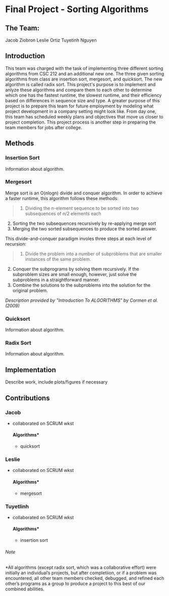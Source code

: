 # Final Project - Sorting Algorithms

## The Team:

Jacob Ziobron
Leslie Ortiz
Tuyetinh Nguyen

## Introduction

This team was charged with the task of implementing three different sorting algorithms from CSC 212 and an additional
new one. The three given sorting algorithms from class are insertion sort, mergesort, and quicksort. The new algorithm is
called radix sort. This project's purpose is to implement and anlyze these algorithms and compare them to each other to
determine which one has the fastest runtime, the slowest runtime, and their efficiency based on differences in
sequence size and type. A greater purpose of this project is to prepare this team for future employment by
modeling what project development in a company setting might look like. From day one, this team has scheduled
weekly plans and objectives that move us closer to project completion. This project process is another step
in preparing the team members for jobs after college.

## Methods

### Insertion Sort

Information about algorithm.

### Mergesort

Merge sort is an O(nlogn) divide and conquer algorithm. In order to achieve a faster runtime, this algorithm follows these methods:
> 1. Dividing the n-element sequence to be sorted into two subsequences of n/2 elements each
2. Sorting the two subsequences recursively by re-applying merge sort
3. Merging the two sorted subsequences to produce the sorted answer.

This divide-and-conquer paradigm involes three steps at each level of recursion:
> 1. Divide the problem into a number of subproblems that are smaller instances of the same problem.
2. Conquer the subprograms by solving them recursively. If the subproblem sizes are small enough, however, just solve the subproblems in a straightforward manner.
3. Combine the solutions to the subproblems into the solution for the original problem.

*Description provided by "Introduction To ALGORITHMS" by Cormen et al. (2009)*

### Quicksort

Information about algorithm.

### Radix Sort

Information about algorithm.

## Implementation

Describe work, include plots/figures if necessary

## Contributions

### Jacob

- collaborated on SCRUM wkst

  #### Algorithms*

  - quicksort

### Leslie

- collaborated on SCRUM wkst

  #### Algorithms*

  - mergesort

### Tuyetlinh

- collaborated on SCRUM wkst

  #### Algorithms*

  - insertion sort

###### Note

*All algorithms (except radix sort, which was a collaborative effort) were initially an individual’s projects,
but after completiion, or if a problem was encountered, all other team members checked, debugged, and refined
each other’s programs as a group to produce a project to this best of our combined abilities.




